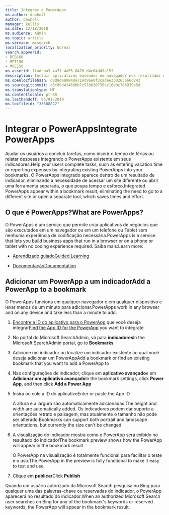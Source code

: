 ```yaml
---
title: Integrar o PowerApps
ms.author: dawholl
author: dawholl
manager: kellis
ms.date: 12/18/2018
ms.audience: Admin
ms.topic: article
ms.service: mssearch
localization_priority: Normal
search.appverid:
- BFB160
- MET150
- MOE150
ms.assetid: 1fadcba3-4a7f-4a55-8476-d4e64d49a15f
description: Incluir aplicativos baseados em navegador nos resultados dos indicadores da pesquisa da Microsoft
ms.openlocfilehash: d8d9d099848e719c86e0f3cadee330263566d243
ms.sourcegitcommit: a5fd9d4f46bbb7c539630735ac16e0c786939e5d
ms.translationtype: MT
ms.contentlocale: pt-BR
ms.lasthandoff: 05/01/2019
ms.locfileid: "33508822"
---
```

# <a name="integrate-powerapps"></a><span data-ttu-id="3169f-103">Integrar o PowerApps</span><span class="sxs-lookup"><span data-stu-id="3169f-103">Integrate PowerApps</span></span>

<span data-ttu-id="3169f-104">Ajudar os usuários a concluir tarefas, como inserir o tempo de férias ou relatar despesas integrando o PowerApps existente em seus indicadores.</span><span class="sxs-lookup"><span data-stu-id="3169f-104">Help your users complete tasks, such as entering vacation time or reporting expenses by integrating existing PowerApps into your bookmarks.</span></span> <span data-ttu-id="3169f-105">O PowerApps integrado aparece dentro de um resultado de indicador, eliminando a necessidade de acessar um site diferente ou abrir uma ferramenta separada, o que poupa tempo e esforço.</span><span class="sxs-lookup"><span data-stu-id="3169f-105">Integrated PowerApps appear within a bookmark result, eliminating the need to go to a different site or open a separate tool, which saves times and effort.</span></span>
  
## <a name="what-are-powerapps"></a><span data-ttu-id="3169f-106">O que é PowerApps?</span><span class="sxs-lookup"><span data-stu-id="3169f-106">What are PowerApps?</span></span>

<span data-ttu-id="3169f-107">O PowerApps é um serviço que permite criar aplicativos de negócios que são executados em um navegador ou em um telefone ou Tablet sem nenhuma experiência de codificação necessária.</span><span class="sxs-lookup"><span data-stu-id="3169f-107">PowerApps is a service that lets you build business apps that run in a browser or on a phone or tablet with no coding experience required.</span></span> <span data-ttu-id="3169f-108">Saiba mais:</span><span class="sxs-lookup"><span data-stu-id="3169f-108">Learn more:</span></span>
  
- [<span data-ttu-id="3169f-109">Aprendizado guiado</span><span class="sxs-lookup"><span data-stu-id="3169f-109">Guided Learning</span></span>](https://docs.microsoft.com/en-us/learn/browse/?products=powerapps)
    
- [<span data-ttu-id="3169f-110">Documentação</span><span class="sxs-lookup"><span data-stu-id="3169f-110">Documentation</span></span>](https://docs.microsoft.com/en-us/powerapps/)
    
## <a name="add-a-powerapp-to-a-bookmark"></a><span data-ttu-id="3169f-111">Adicionar um PowerApp a um indicador</span><span class="sxs-lookup"><span data-stu-id="3169f-111">Add a PowerApp to a bookmark</span></span>

<span data-ttu-id="3169f-112">O PowerApps funciona em qualquer navegador e em qualquer dispositivo e levar menos de um minuto para adicionar.</span><span class="sxs-lookup"><span data-stu-id="3169f-112">PowerApps work in any browser and on any device and take less than a minute to add.</span></span>
  
1. <span data-ttu-id="3169f-113">[Encontre a ID do aplicativo para o PowerApp](https://docs.microsoft.com/en-us/powerapps/maker/canvas-apps/get-sessionid#get-an-app-id) que você deseja integrar</span><span class="sxs-lookup"><span data-stu-id="3169f-113">[Find the App ID for the PowerApp](https://docs.microsoft.com/en-us/powerapps/maker/canvas-apps/get-sessionid#get-an-app-id) you want to integrate</span></span> 
    
2. <span data-ttu-id="3169f-114">No portal do Microsoft SearchAdmin, vá para **indicadores**</span><span class="sxs-lookup"><span data-stu-id="3169f-114">In the Microsoft SearchAdmin portal, go to **Bookmarks**</span></span>
    
3. <span data-ttu-id="3169f-115">Adicione um indicador ou localize um indicador existente ao qual você deseja adicionar um PowerApp</span><span class="sxs-lookup"><span data-stu-id="3169f-115">Add a bookmark or find an existing bookmark that you want to add a PowerApp to</span></span>
    
4. <span data-ttu-id="3169f-116">Nas configurações de indicador, clique em **aplicativo avançado**e em **Adicionar um aplicativo avançado**</span><span class="sxs-lookup"><span data-stu-id="3169f-116">In the bookmark settings, click **Power App**, and then click **Add a Power App**</span></span>
    
5. <span data-ttu-id="3169f-117">Insira ou cole a ID do aplicativo</span><span class="sxs-lookup"><span data-stu-id="3169f-117">Enter or paste the App ID</span></span>
    
    <span data-ttu-id="3169f-118">A altura e a largura são automaticamente adicionadas.</span><span class="sxs-lookup"><span data-stu-id="3169f-118">The height and width are automatically added.</span></span> <span data-ttu-id="3169f-119">Os indicadores podem dar suporte a orientações retrato e paisagem, mas atualmente o tamanho não pode ser alterado.</span><span class="sxs-lookup"><span data-stu-id="3169f-119">Bookmarks can support both portrait and landscape orientations, but currently the size can't be changed.</span></span>
    
6. <span data-ttu-id="3169f-120">A visualização do indicador mostra como o PowerApp será exibido no resultado do indicador</span><span class="sxs-lookup"><span data-stu-id="3169f-120">The bookmark preview shows how the PowerApp will appear in the bookmark result</span></span>
    
    <span data-ttu-id="3169f-121">O PowerApp na visualização é totalmente funcional para facilitar o teste e o uso.</span><span class="sxs-lookup"><span data-stu-id="3169f-121">The PowerApp in the preview is fully functional to make it easy to test and use.</span></span>
    
7. <span data-ttu-id="3169f-122">Clique em **publicar**</span><span class="sxs-lookup"><span data-stu-id="3169f-122">Click **Publish**</span></span>
    
<span data-ttu-id="3169f-123">Quando um usuário autorizado da Microsoft Search pesquisa no Bing para qualquer uma das palavras-chave ou reservadas do indicador, o PowerApp aparecerá no resultado do indicador.</span><span class="sxs-lookup"><span data-stu-id="3169f-123">When an authorized Microsoft Search user searches on Bing for any of the bookmark's keywords or reserved keywords, the PowerApp will appear in the bookmark result.</span></span>

  


